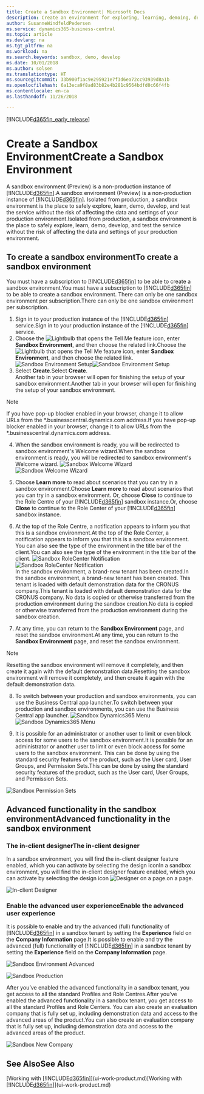 ```yaml
---
title: Create a Sandbox Environment| Microsoft Docs
description: Create an environment for exploring, learning, demoing, developing, and testing.
author: SusanneWindfeldPedersen
ms.service: dynamics365-business-central
ms.topic: article
ms.devlang: na
ms.tgt_pltfrm: na
ms.workload: na
ms.search.keywords: sandbox, demo, develop
ms.date: 10/01/2018
ms.author: solsen
ms.translationtype: HT
ms.sourcegitcommit: 33b900f1ac9e295921e7f3d6ea72cc93939d8a1b
ms.openlocfilehash: 6a13eca9f8ad83b82e4b281c9564bdfd0c66f4fb
ms.contentlocale: en-ca
ms.lasthandoff: 11/26/2018

---
```

[!INCLUDE[d365fin_early_release](includes/d365fin_early_release.md.md)]

# <a name="create-a-sandbox-environment"></a><span data-ttu-id="cb995-103">Create a Sandbox Environment</span><span class="sxs-lookup"><span data-stu-id="cb995-103">Create a Sandbox Environment</span></span>
<span data-ttu-id="cb995-104">A sandbox environment (Preview) is a non-production instance of [!INCLUDE[d365fin](includes/d365fin_md.md)].</span><span class="sxs-lookup"><span data-stu-id="cb995-104">A sandbox environment (Preview) is a non-production instance of [!INCLUDE[d365fin](includes/d365fin_md.md)].</span></span> <span data-ttu-id="cb995-105">Isolated from production, a sandbox environment is the place to safely explore, learn, demo, develop, and test the service without the risk of affecting the data and settings of your production environment.</span><span class="sxs-lookup"><span data-stu-id="cb995-105">Isolated from production, a sandbox environment is the place to safely explore, learn, demo, develop, and test the service without the risk of affecting the data and settings of your production environment.</span></span>

## <a name="to-create-a-sandbox-environment"></a><span data-ttu-id="cb995-106">To create a sandbox environment</span><span class="sxs-lookup"><span data-stu-id="cb995-106">To create a sandbox environment</span></span>
<span data-ttu-id="cb995-107">You must have a subscription to [!INCLUDE[d365fin](includes/d365fin_md.md)] to be able to create a sandbox environment.</span><span class="sxs-lookup"><span data-stu-id="cb995-107">You must have a subscription to [!INCLUDE[d365fin](includes/d365fin_md.md)] to be able to create a sandbox environment.</span></span> <span data-ttu-id="cb995-108">There can only be one sandbox environment per subscription.</span><span class="sxs-lookup"><span data-stu-id="cb995-108">There can only be one sandbox environment per subscription.</span></span>

1. <span data-ttu-id="cb995-109">Sign in to your production instance of the [!INCLUDE[d365fin](includes/d365fin_md.md)] service.</span><span class="sxs-lookup"><span data-stu-id="cb995-109">Sign in to your production instance of the [!INCLUDE[d365fin](includes/d365fin_md.md)] service.</span></span>
2. <span data-ttu-id="cb995-110">Choose the ![Lightbulb that opens the Tell Me feature](media/ui-search/search_small.png "Tell me what you want to do") icon, enter **Sandbox Environment**, and then choose the related link.</span><span class="sxs-lookup"><span data-stu-id="cb995-110">Choose the ![Lightbulb that opens the Tell Me feature](media/ui-search/search_small.png "Tell me what you want to do") icon, enter **Sandbox Environment**, and then choose the related link.</span></span>
<span data-ttu-id="cb995-111">![Sandbox Environment Setup](./media/across-sandbox/sandbox-environment-setup.png)</span><span class="sxs-lookup"><span data-stu-id="cb995-111">![Sandbox Environment Setup](./media/across-sandbox/sandbox-environment-setup.png)</span></span>
3. <span data-ttu-id="cb995-112">Select **Create**.</span><span class="sxs-lookup"><span data-stu-id="cb995-112">Select **Create**.</span></span>  
  <span data-ttu-id="cb995-113">Another tab in your browser will open for finishing the setup of your sandbox environment.</span><span class="sxs-lookup"><span data-stu-id="cb995-113">Another tab in your browser will open for finishing the setup of your sandbox environment.</span></span>
> [!NOTE]  
>  <span data-ttu-id="cb995-114">If you have pop-up blocker enabled in your browser, change it to allow URLs from the \*.businesscentral.dynamics.com address.</span><span class="sxs-lookup"><span data-stu-id="cb995-114">If you have pop-up blocker enabled in your browser, change it to allow URLs from the \*.businesscentral.dynamics.com address.</span></span>   

4. <span data-ttu-id="cb995-115">When the sandbox environment is ready, you will be redirected to sandbox environment's Welcome wizard.</span><span class="sxs-lookup"><span data-stu-id="cb995-115">When the sandbox environment is ready, you will be redirected to sandbox environment's Welcome wizard.</span></span>
<span data-ttu-id="cb995-116">![Sandbox Welcome Wizard](./media/across-sandbox/sandbox-wizard.png)</span><span class="sxs-lookup"><span data-stu-id="cb995-116">![Sandbox Welcome Wizard](./media/across-sandbox/sandbox-wizard.png)</span></span>

5. <span data-ttu-id="cb995-117">Choose **Learn more** to read about scenarios that you can try in a sandbox environment.</span><span class="sxs-lookup"><span data-stu-id="cb995-117">Choose **Learn more** to read about scenarios that you can try in a sandbox environment.</span></span> <span data-ttu-id="cb995-118">Or, choose **Close** to continue to the Role Centre of your [!INCLUDE[d365fin](includes/d365fin_md.md)] sandbox instance.</span><span class="sxs-lookup"><span data-stu-id="cb995-118">Or, choose **Close** to continue to the Role Center of your [!INCLUDE[d365fin](includes/d365fin_md.md)] sandbox instance.</span></span>
6. <span data-ttu-id="cb995-119">At the top of the Role Centre, a notification appears to inform you that this is a sandbox environment.</span><span class="sxs-lookup"><span data-stu-id="cb995-119">At the top of the Role Center, a notification appears to inform you that this is a sandbox environment.</span></span> <span data-ttu-id="cb995-120">You can also see the type of the environment in the title bar of the client.</span><span class="sxs-lookup"><span data-stu-id="cb995-120">You can also see the type of the environment in the title bar of the client.</span></span>
<span data-ttu-id="cb995-121">![Sandbox RoleCenter Notification](./media/across-sandbox/sandbox-rolecenter-notification.png)</span><span class="sxs-lookup"><span data-stu-id="cb995-121">![Sandbox RoleCenter Notification](./media/across-sandbox/sandbox-rolecenter-notification.png)</span></span>  
<span data-ttu-id="cb995-122">In the sandbox environment, a brand-new tenant has been created.</span><span class="sxs-lookup"><span data-stu-id="cb995-122">In the sandbox environment, a brand-new tenant has been created.</span></span> <span data-ttu-id="cb995-123">This tenant is loaded with default demonstration data for the CRONUS company.</span><span class="sxs-lookup"><span data-stu-id="cb995-123">This tenant is loaded with default demonstration data for the CRONUS company.</span></span> <span data-ttu-id="cb995-124">No data is copied or otherwise transferred from the production environment during the sandbox creation.</span><span class="sxs-lookup"><span data-stu-id="cb995-124">No data is copied or otherwise transferred from the production environment during the sandbox creation.</span></span>
7.  <span data-ttu-id="cb995-125">At any time, you can return to the **Sandbox Environment** page, and reset the sandbox environment.</span><span class="sxs-lookup"><span data-stu-id="cb995-125">At any time, you can return to the **Sandbox Environment** page, and reset the sandbox environment.</span></span>
> [!NOTE]  
>  <span data-ttu-id="cb995-126">Resetting the sandbox environment will remove it completely, and then create it again with the default demonstration data.</span><span class="sxs-lookup"><span data-stu-id="cb995-126">Resetting the sandbox environment will remove it completely, and then create it again with the default demonstration data.</span></span>  

8.  <span data-ttu-id="cb995-127">To switch between your production and sandbox environments, you can use the Business Central app launcher.</span><span class="sxs-lookup"><span data-stu-id="cb995-127">To switch between your production and sandbox environments, you can use the Business Central app launcher.</span></span>
<span data-ttu-id="cb995-128">![Sandbox Dynamics365 Menu](./media/across-sandbox/sandbox-dynamics365-menu.png)</span><span class="sxs-lookup"><span data-stu-id="cb995-128">![Sandbox Dynamics365 Menu](./media/across-sandbox/sandbox-dynamics365-menu.png)</span></span>

9.  <span data-ttu-id="cb995-129">It is possible for an administrator or another user to limit or even block access for some users to the sandbox environment.</span><span class="sxs-lookup"><span data-stu-id="cb995-129">It is possible for an administrator or another user to limit or even block access for some users to the sandbox environment.</span></span> <span data-ttu-id="cb995-130">This can be done by using the standard security features of the product, such as the User card, User Groups, and Permission Sets.</span><span class="sxs-lookup"><span data-stu-id="cb995-130">This can be done by using the standard security features of the product, such as the User card, User Groups, and Permission Sets.</span></span>

![Sandbox Permission Sets](./media/across-sandbox/sandbox-permission-sets.png)

## <a name="advanced-functionality-in-the-sandbox-environment"></a><span data-ttu-id="cb995-132">Advanced functionality in the sandbox environment</span><span class="sxs-lookup"><span data-stu-id="cb995-132">Advanced functionality in the sandbox environment</span></span>
### <a name="the-in-client-designer"></a><span data-ttu-id="cb995-133">The in-client designer</span><span class="sxs-lookup"><span data-stu-id="cb995-133">The in-client designer</span></span>
<span data-ttu-id="cb995-134">In a sandbox environment, you will find the in-client designer feature enabled, which you can activate by selecting the design icon</span><span class="sxs-lookup"><span data-stu-id="cb995-134">In a sandbox environment, you will find the in-client designer feature enabled, which you can activate by selecting the design icon</span></span> ![Designer](./media/across-sandbox/sandbox-inclient-design-icon.png) <span data-ttu-id="cb995-136">on a page.</span><span class="sxs-lookup"><span data-stu-id="cb995-136">on a page.</span></span>

![In-client Designer](./media/across-sandbox/sandbox-inclient-designer.png)

### <a name="enable-the-advanced-user-experience"></a><span data-ttu-id="cb995-138">Enable the advanced user experience</span><span class="sxs-lookup"><span data-stu-id="cb995-138">Enable the advanced user experience</span></span>
<span data-ttu-id="cb995-139">It is possible to enable and try the advanced (full) functionality of [!INCLUDE[d365fin](includes/d365fin_md.md)] in a sandbox tenant by setting the **Experience** field on the **Company Information** page.</span><span class="sxs-lookup"><span data-stu-id="cb995-139">It is possible to enable and try the advanced (full) functionality of [!INCLUDE[d365fin](includes/d365fin_md.md)] in a sandbox tenant by setting the **Experience** field on the **Company Information** page.</span></span>

![Sandbox Environment Advanced](./media/across-sandbox/sandbox-advanced.png)

![Sandbox Production](./media/across-sandbox/sandbox-production.png)

<span data-ttu-id="cb995-142">After you’ve enabled the advanced functionality in a sandbox tenant, you get access to all the standard Profiles and Role Centres.</span><span class="sxs-lookup"><span data-stu-id="cb995-142">After you’ve enabled the advanced functionality in a sandbox tenant, you get access to all the standard Profiles and Role Centers.</span></span> <span data-ttu-id="cb995-143">You can also create an evaluation company that is fully set up, including demonstration data and access to the advanced areas of the product.</span><span class="sxs-lookup"><span data-stu-id="cb995-143">You can also create an evaluation company that is fully set up, including demonstration data and access to the advanced areas of the product.</span></span>

![Sandbox New Company](./media/across-sandbox/sandbox-newcompany.png)


## <a name="see-also"></a><span data-ttu-id="cb995-145">See Also</span><span class="sxs-lookup"><span data-stu-id="cb995-145">See Also</span></span>
<span data-ttu-id="cb995-146">[Working with [!INCLUDE[d365fin](includes/d365fin_md.md)]](ui-work-product.md)</span><span class="sxs-lookup"><span data-stu-id="cb995-146">[Working with [!INCLUDE[d365fin](includes/d365fin_md.md)]](ui-work-product.md)</span></span>  


